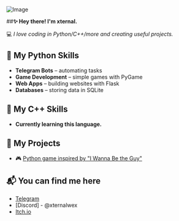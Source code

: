 ![Image](https://github.com/user-attachments/assets/160dbcd0-2c3f-4edf-961c-adecebf4887d)

##**✨ Hey there! I'm xternal.**

💻 *I love coding in Python/C++/more and creating useful projects.*

## 🔧 **My Python Skills**
- **Telegram Bots** – automating tasks
- **Game Development** – simple games with PyGame
- **Web Apps** – building websites with Flask
- **Databases** – storing data in SQLite

## 🔧 **My C++ Skills**
- **Currently learning this language.**

## 🌟 **My Projects**
- 🎮 [Python game inspired by "I Wanna Be the Guy"](https://vladislav-xternal.itch.io/i-wanna-be-the-jumper)


## 📬 **You can find me here**
- [Telegram](https://t.me/vladislav_xternal)
- [Discord] - @xternalwex
- [Itch.io](https://vladislav-xternal.itch.io/)
